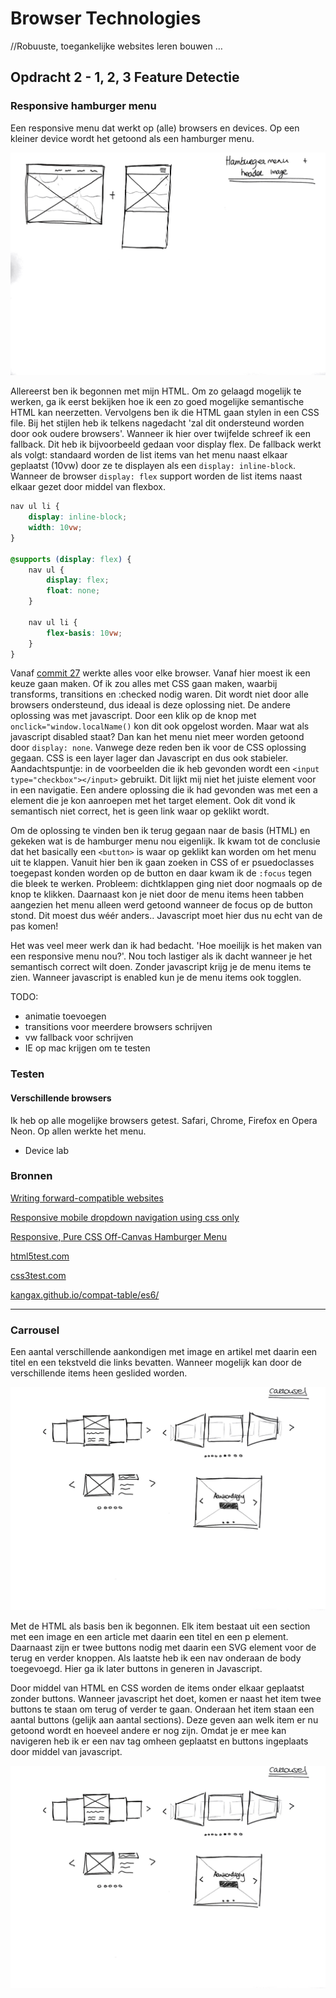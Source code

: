 # Browser Technologies
//Robuuste, toegankelijke websites leren bouwen …

## Opdracht 2 - 1, 2, 3 Feature Detectie

### Responsive hamburger menu
Een responsive menu dat werkt op (alle) browsers en devices. Op een kleiner device wordt het getoond als een hamburger menu.

![alt text](https://github.com/s44s/browser-technologies/blob/master/opdracht2/images/schets1.jpg "Schets")

Allereerst ben ik begonnen met mijn HTML. Om zo gelaagd mogelijk te werken, ga ik eerst bekijken hoe ik een zo goed mogelijke semantische HTML kan neerzetten. Vervolgens ben ik die HTML gaan stylen in een CSS file. Bij het stijlen heb ik telkens nagedacht 'zal dit ondersteund worden door ook oudere browsers'. Wanneer ik hier over twijfelde schreef ik een fallback. Dit heb ik bijvoorbeeld gedaan voor display flex. De fallback werkt als volgt: standaard worden de list items van het menu naast elkaar geplaatst (10vw) door ze te displayen als een `display: inline-block`. Wanneer de browser `display: flex` support worden de list items naast elkaar gezet door middel van flexbox.

```css
nav ul li {
	display: inline-block;
	width: 10vw;
}

@supports (display: flex) {
	nav ul {
		display: flex;
		float: none;
	}

	nav ul li {
		flex-basis: 10vw;
	}
}
```
Vanaf [commit 27](https://github.com/s44s/browser-technologies/commit/05b89881e26b15e2c818b4d396f37961de862f33) werkte alles voor elke browser. Vanaf hier moest ik een keuze gaan maken. Of ik zou alles met CSS gaan maken, waarbij transforms, transitions en :checked nodig waren. Dit wordt niet door alle browsers ondersteund, dus ideaal is deze oplossing niet. De andere oplossing was met javascript. Door een klik op de knop met `onclick="window.localName()` kon dit ook opgelost worden. Maar wat als javascript disabled staat? Dan kan het menu niet meer worden getoond door `display: none`. Vanwege deze reden ben ik voor de CSS oplossing gegaan. CSS is een layer lager dan Javascript en dus ook stabieler. Aandachtspuntje: in de voorbeelden die ik heb gevonden wordt een `<input type="checkbox"></input>` gebruikt. Dit lijkt mij niet het juiste element voor in een navigatie. Een andere oplossing die ik had gevonden was met een a element die je kon aanroepen met het target element. Ook dit vond ik semantisch niet correct, het is geen link waar op geklikt wordt.

Om de oplossing te vinden ben ik terug gegaan naar de basis (HTML) en gekeken wat is de hamburger menu nou eigenlijk. Ik kwam tot de conclusie dat het basically een `<button>` is waar op geklikt kan worden om het menu uit te klappen. Vanuit hier ben ik gaan zoeken in CSS of er psuedoclasses toegepast konden worden op de button en daar kwam ik de `:focus` tegen die bleek te werken. Probleem: dichtklappen ging niet door nogmaals op de knop te klikken. Daarnaast kon je niet door de menu items heen tabben aangezien het menu alleen werd getoond wanneer de focus op de button stond. Dit moest dus wéér anders.. Javascript moet hier dus nu echt van de pas komen!

Het was veel meer werk dan ik had bedacht. 'Hoe moeilijk is het maken van een responsive menu nou?'. Nou toch lastiger als ik dacht wanneer je het semantisch correct wilt doen. Zonder javascript krijg je de menu items te zien. Wanneer javascript is enabled kun je de menu items ook togglen.

TODO:
* animatie toevoegen
* transitions voor meerdere browsers schrijven
* vw fallback voor schrijven
* IE op mac krijgen om te testen

### Testen
#### Verschillende browsers
Ik heb op alle mogelijke browsers getest. Safari, Chrome, Firefox en Opera Neon. Op allen werkte het menu.

* Device lab

### Bronnen
[Writing forward-compatible websites](https://developer.mozilla.org/en-US/docs/Web/Guide/Writing_forward-compatible_websites)

[Responsive mobile dropdown navigation using css only](https://medium.com/@heyoka/responsive-pure-css-off-canvas-hamburger-menu-aebc8d11d793)

[Responsive, Pure CSS Off-Canvas Hamburger Menu](https://medium.com/creative-technology-concepts-code/responsive-mobile-dropdown-navigation-using-css-only-7218e4498a99)

[html5test.com](html5test.com)

[css3test.com](css3test.com)

[kangax.github.io/compat-table/es6/](kangax.github.io/compat-table/es6/)

***

### Carrousel
Een aantal verschillende aankondigen met image en artikel met daarin een titel en een tekstveld die links bevatten. Wanneer mogelijk kan door de verschillende items heen geslided worden.

![alt text](https://github.com/s44s/browser-technologies/blob/master/opdracht2/images/schets2.jpg "Schets")


Met de HTML als basis ben ik begonnen. Elk item bestaat uit een section met een image en een article met daarin een titel en een p element. Daarnaast zijn er twee buttons nodig met daarin een SVG element voor de terug en verder knoppen. Als laatste heb ik een nav onderaan de body toegevoegd. Hier ga ik later buttons in generen in Javascript.

Door middel van HTML en CSS worden de items onder elkaar geplaatst zonder buttons. Wanneer javascript het doet, komen er naast het item twee buttons te staan om terug of verder te gaan. Onderaan het item staan een aantal buttons (gelijk aan aantal sections). Deze geven aan welk item er nu getoond wordt en hoeveel andere er nog zijn. Omdat je er mee kan navigeren heb ik er een nav tag omheen geplaatst en buttons ingeplaats door middel van javascript.

![alt text](https://github.com/s44s/browser-technologies/blob/master/opdracht2/images/schets2.jpg "Schets")
